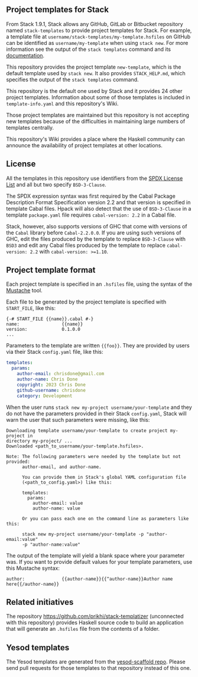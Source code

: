 ## Project templates for Stack

From Stack 1.9.1, Stack allows any GitHub, GitLab or Bitbucket repository named
`stack-templates` to provide project templates for Stack. For example, a
template file at `username/stack-templates/my-template.hsfiles` on GitHub can be
identified as `username/my-template` when using `stack new`. For more
information see the output of the `stack templates` command and its
[documentation](https://docs.haskellstack.org/en/stable/templates_command/).

This repository provides the project template `new-template`, which is the
default template used by `stack new`. It also provides `STACK_HELP.md`, which
specifies the output of the `stack templates` command.

This repository is the default one used by Stack and it provides 24 other
project templates. Information about some of those templates is included in
`template-info.yaml` and this repository's Wiki.

Those project templates are maintained but this repository is not accepting new
templates because of the difficulties in maintaining large numbers of templates
centrally.

This repository's Wiki provides a place where the Haskell community can
announce the availability of project templates at other locations.

## License

All the templates in this repository use identifiers from the
[SPDX License List](https://spdx.org/licenses/) and all but two specify
`BSD-3-Clause`.

The SPDX expression syntax was first required by the Cabal
Package Description Format Specification version 2.2 and that version is
specified in template Cabal files. Hpack will also detect that the use of
`BSD-3-Clause` in a template `package.yaml` file requires `cabal-version: 2.2`
in a Cabal file.

Stack, however, also supports versions of GHC that come with versions of the
`Cabal` library before `Cabal-2.2.0.0`. If you are using such versions of GHC,
edit the files produced by the template to replace `BSD-3-Clause` with `BSD3`
and edit any Cabal files produced by the template to replace
`cabal-version: 2.2` with `cabal-version: >=1.10`.

## Project template format

Each project template is specified in an `.hsfiles` file, using the syntax of
the [Mustache](https://mustache.github.io/mustache.1.html) tool.

Each file to be generated by the project template is specified with
`START_FILE`, like this:

```
{-# START_FILE {{name}}.cabal #-}
name:                {{name}}
version:             0.1.0.0
...
```

Parameters to the template are written `{{foo}}`. They are provided by users via
their Stack `config.yaml` file, like this:

``` yaml
templates:
  params:
    author-email: chrisdone@gmail.com
    author-name: Chris Done
    copyright: 2023 Chris Done
    github-username: chrisdone
    category: Development
```

When the user runs `stack new my-project username/your-template` and they do not
have the parameters provided in their Stack `config.yaml`, Stack will warn the
user that such parameters were missing, like this:

```
Downloading template username/your-template to create project my-project in
directory my-project/ ...
Downloaded <path_to_username/your-template.hsfiles>.

Note: The following parameters were needed by the template but not provided:
      author-email, and author-name.

      You can provide them in Stack's global YAML configuration file
      (<path_to_config.yaml>) like this:

      templates:
        params:
          author-email: value
          author-name: value

      Or you can pass each one on the command line as parameters like this:

      stack new my-project username/your-template -p "author-email:value"
      -p "author-name:value"
```

The output of the template will yield a blank space where your parameter was. If
you want to provide default values for your template parameters, use this
Mustache syntax:

```
author:              {{author-name}}{{^author-name}}Author name here{{/author-name}}
```

## Related initiatives

The repository https://github.com/prikhi/stack-templatizer (unconnected with
this repository) provides Haskell source code to build an application that
will generate an `.hsfiles` file from the contents of a folder.

## Yesod templates

The Yesod templates are generated from the
[yesod-scaffold repo](https://github.com/yesodweb/yesod-scaffold). Please
send pull requests for those templates to that repository instead of this one.
